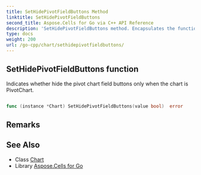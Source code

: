 ```yaml
---
title: SetHidePivotFieldButtons Method 
linktitle: SetHidePivotFieldButtons
second_title: Aspose.Cells for Go via C++ API Reference
description: 'SetHidePivotFieldButtons method. Encapsulates the function that represents sethidepivotfieldbuttons in Go.'
type: docs
weight: 200
url: /go-cpp/chart/sethidepivotfieldbuttons/
---
```


## SetHidePivotFieldButtons function

Indicates whether hide the pivot chart field buttons only when the chart is PivotChart.

```go

func (instance *Chart) SetHidePivotFieldButtons(value bool)  error

```

## Remarks


## See Also

* Class [Chart](../)
* Library [Aspose.Cells for Go](../../)
